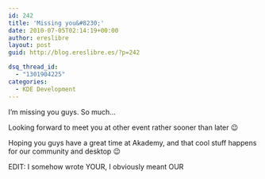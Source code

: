 ```yaml
---
id: 242
title: 'Missing you&#8230;'
date: 2010-07-05T02:14:19+00:00
author: ereslibre
layout: post
guid: http://blog.ereslibre.es/?p=242

dsq_thread_id:
  - "1301904225"
categories:
  - KDE Development
---
```

I&#8217;m missing you guys. So much&#8230;

Looking forward to meet you at other event rather sooner than later 😉

Hoping you guys have a great time at Akademy, and that cool stuff happens for our community and desktop 😉

EDIT: I somehow wrote YOUR, I obviously meant OUR